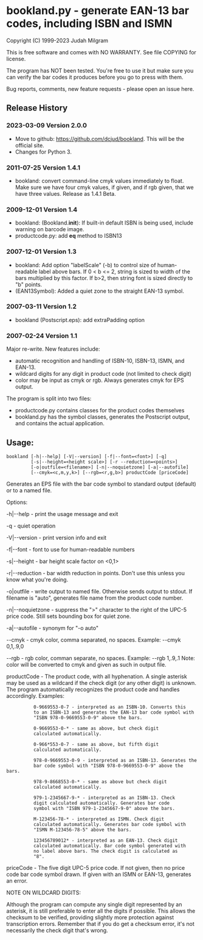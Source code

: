 

# bookland.py - generate EAN-13 bar codes, including ISBN and ISMN

Copyright (C) 1999-2023 Judah Milgram     

This is free software and comes with NO WARRANTY. See file COPYING for
license.

The program has NOT been tested. You're free to use it but make sure
you can verify the bar codes it produces before you go to press with them.

Bug reports, comments, new feature requests - please open an issue here.

## Release History

### 2023-03-09 Version 2.0.0

* Move to github: https://github.com/dcjud/bookland. This will be the official site.
* Changes for Python 3.

### 2011-07-25 Version 1.4.1
* bookland: convert command-line cmyk values immediately to
        float. Make sure we have four cmyk values, if given, and if rgb
        given, that we have three values. Release as 1.4.1 Beta.

### 2009-12-01 Version 1.4
 * bookland: (Bookland.__init__): If built-in default ISBN
   is being used, include warning on barcode image.    
 * productcode.py: add __eq__ method to ISBN13

### 2007-12-01 Version 1.3 
* bookland: Add option "labelScale" (-b) to control size of
        human-readable label above bars. If 0 < b <= 2, string is sized to
        width of the bars multiplied by this factor. If b>2, then string
        font is sized directly to "b" points.
* (EAN13Symbol):  Added a quiet zone to the straight EAN-13 symbol.


### 2007-03-11 Version 1.2
  * bookland (Postscript.eps): add extraPadding option

### 2007-02-24 Version 1.1

Major re-write. New features include:
  * automatic recognition and handling of ISBN-10, ISBN-13, ISMN, and EAN-13.
  * wildcard digits for any digit in product code (not limited to check digit)
  * color may be input as cmyk or rgb. Always generates cmyk for EPS output.

The program is split into two files:
  * productcode.py contains classes for the product codes themselves
  * bookland.py has the symbol classes, generates the Postscript output, and
    contains the actual application.




## Usage:

    bookland [-h|--help] [-V|--version] [-f|--font=<font>] [-q]
             [-s|--height=<height scale>] [-r --reduction=<points>]
             [-o|outfile=<filename>] [-n|--noquietzone] [-a|--autofile]
             [--cmyk=<c,m,y,k>] [--rgb=<r,g,b>] productCode [priceCode]

Generates an EPS file with the bar code symbol to standard output
(default) or to a named file.

Options:

-h|--help - print the usage message and exit

-q - quiet operation

-V|--version - print version info and exit

-f|--font - font to use for human-readable numbers

-s|--height - bar height scale factor on <0,1>

-r|--reduction - bar width reduction in points. Don't use this
                 unless you know what you're doing.

-o|outfile - write output to named file. Otherwise sends output to stdout.
             If filename is "auto", generates file name from the product
             code number.

-n|--noquietzone - suppress the ">" character to the right of the UPC-5
                   price code. Still sets bounding box for quiet zone.

-a|--autofile - synonym for "-o auto"

--cmyk - cmyk color, comma separated, no spaces. Example:
         --cmyk 0,1,.9,0

--rgb - rgb color, comman separate, no spaces. Example:
        --rgb 1,.9,.1
	Note: color will be converted to cmyk and given as such in output file.

productCode - The product code, with all hyphenation. A single
              asterisk may be used as a wildcard if the check digit
              (or any other digit) is unknown. The program
              automatically recognizes the product code and handles
              accordingly. Examples:

              0-9669553-0-7 - interpreted as an ISBN-10. Converts this
              to an ISBN-13 and generates the EAN-13 bar code symbol with
              "ISBN 978-0-9669553-0-9" above the bars.

              0-9669553-0-* - same as above, but check digit
              calculated automatically.

              0-966*553-0-7 - same as above, but fifth digit
              calculated automatically.

              978-0-9669553-0-9 - interpreted as an ISBN-13. Generates the
              bar code symbol with "ISBN 978-0-9669553-0-9" above the bars.
       
              978-9-8668553-0-* - same as above but check digit
              calculated automatically.

              979-1-2345667-9-* - interpreted as an ISBN-13. Check
              digit calculated automatically. Generates bar code
              symbol with "ISBN 979-1-2345667-9-0" above the bars.

              M-123456-78-* - interpreted as ISMN. Check digit
              calculated automatically. Generates bar code symbol with
              "ISMN M-123456-78-5" above the bars.

              123456789012* - interpreted as an EAN-13. Check digit
              calculated automatically. Bar code symbol generated with
              no label above bars. The check digit is calculated as
              "8".

priceCode -   The five digit UPC-5 price code. If not given, then no
              price code bar code symbol drawn. If given with an ISMN
              or EAN-13, generates an error.

NOTE ON WILDCARD DIGITS:

Although the program can compute any single digit represented by an
asterisk, it is still preferable to enter all the digits if
possible. This allows the checksum to be verified, providing slightly
more protection against transcription errors. Remember that if you do
get a checksum error, it's not necessarily the check digit that's
wrong.
